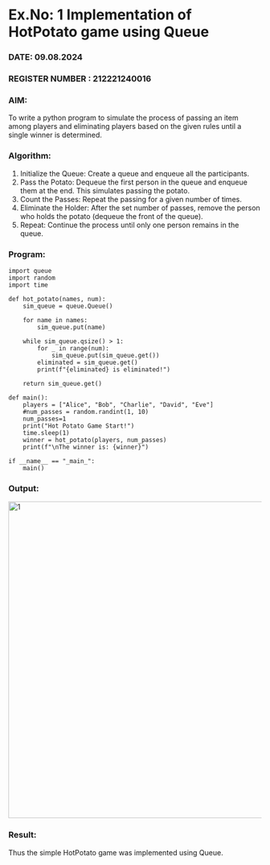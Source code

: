 # Ex.No: 1  Implementation of HotPotato game using Queue 
### DATE: 09.08.2024                                                                       
### REGISTER NUMBER : 212221240016

### AIM: 
To write a python program to simulate the process of passing an item among players and eliminating players based on the given rules until a single winner is determined.

### Algorithm:
1. Initialize the Queue: Create a queue and enqueue all the participants.
2. Pass the Potato: Dequeue the first person in the queue and enqueue them at the end. This simulates passing the potato.
3. Count the Passes: Repeat the passing for a given number of times.
4. Eliminate the Holder: After the set number of passes, remove the person who holds the potato (dequeue the front of the queue).
5. Repeat: Continue the process until only one person remains in the queue.
   
### Program:
```
import queue
import random
import time

def hot_potato(names, num):
    sim_queue = queue.Queue()

    for name in names:
        sim_queue.put(name)

    while sim_queue.qsize() > 1:
        for _ in range(num):
            sim_queue.put(sim_queue.get())
        eliminated = sim_queue.get()
        print(f"{eliminated} is eliminated!")

    return sim_queue.get()

def main():
    players = ["Alice", "Bob", "Charlie", "David", "Eve"]
    #num_passes = random.randint(1, 10)
    num_passes=1
    print("Hot Potato Game Start!")
    time.sleep(1)
    winner = hot_potato(players, num_passes)
    print(f"\nThe winner is: {winner}")

if __name__ == "_main_":
    main()
```

### Output:

<img width="629" alt="1" src="https://github.com/user-attachments/assets/6a6ddd09-07b8-44d2-afb1-d870ce0c5e2d">

### Result:
Thus the simple HotPotato game was implemented using Queue.
